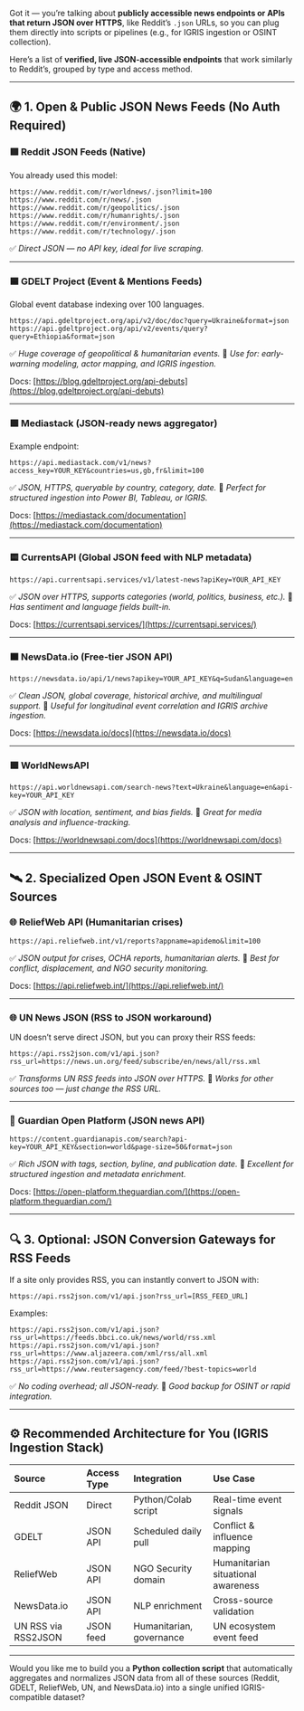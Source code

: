 Got it — you’re talking about **publicly accessible news endpoints or APIs that return JSON over HTTPS**, like Reddit’s `.json` URLs, so you can plug them directly into scripts or pipelines (e.g., for IGRIS ingestion or OSINT collection).

Here’s a list of **verified, live JSON-accessible endpoints** that work similarly to Reddit’s, grouped by type and access method.

---

## 🌍 **1. Open & Public JSON News Feeds (No Auth Required)**

### 🟥 **Reddit JSON Feeds (Native)**

You already used this model:

```
https://www.reddit.com/r/worldnews/.json?limit=100
https://www.reddit.com/r/news/.json
https://www.reddit.com/r/geopolitics/.json
https://www.reddit.com/r/humanrights/.json
https://www.reddit.com/r/environment/.json
https://www.reddit.com/r/technology/.json
```

✅ *Direct JSON — no API key, ideal for live scraping.*

---

### 🟦 **GDELT Project (Event & Mentions Feeds)**

Global event database indexing over 100 languages.

```
https://api.gdeltproject.org/api/v2/doc/doc?query=Ukraine&format=json
https://api.gdeltproject.org/api/v2/events/query?query=Ethiopia&format=json
```

✅ *Huge coverage of geopolitical & humanitarian events.*
🧠 *Use for: early-warning modeling, actor mapping, and IGRIS ingestion.*

Docs: [https://blog.gdeltproject.org/api-debuts](https://blog.gdeltproject.org/api-debuts)

---

### 🟩 **Mediastack (JSON-ready news aggregator)**

Example endpoint:

```
https://api.mediastack.com/v1/news?access_key=YOUR_KEY&countries=us,gb,fr&limit=100
```

✅ *JSON, HTTPS, queryable by country, category, date.*
🧠 *Perfect for structured ingestion into Power BI, Tableau, or IGRIS.*

Docs: [https://mediastack.com/documentation](https://mediastack.com/documentation)

---

### 🟨 **CurrentsAPI (Global JSON feed with NLP metadata)**

```
https://api.currentsapi.services/v1/latest-news?apiKey=YOUR_API_KEY
```

✅ *JSON over HTTPS, supports categories (world, politics, business, etc.).*
🧠 *Has sentiment and language fields built-in.*

Docs: [https://currentsapi.services/](https://currentsapi.services/)

---

### 🟧 **NewsData.io (Free-tier JSON API)**

```
https://newsdata.io/api/1/news?apikey=YOUR_API_KEY&q=Sudan&language=en
```

✅ *Clean JSON, global coverage, historical archive, and multilingual support.*
🧠 *Useful for longitudinal event correlation and IGRIS archive ingestion.*

Docs: [https://newsdata.io/docs](https://newsdata.io/docs)

---

### 🟪 **WorldNewsAPI**

```
https://api.worldnewsapi.com/search-news?text=Ukraine&language=en&api-key=YOUR_API_KEY
```

✅ *JSON with location, sentiment, and bias fields.*
🧠 *Great for media analysis and influence-tracking.*

Docs: [https://worldnewsapi.com/docs](https://worldnewsapi.com/docs)

---

## 🛰 **2. Specialized Open JSON Event & OSINT Sources**

### 🌐 **ReliefWeb API (Humanitarian crises)**

```
https://api.reliefweb.int/v1/reports?appname=apidemo&limit=100
```

✅ *JSON output for crises, OCHA reports, humanitarian alerts.*
🧠 *Best for conflict, displacement, and NGO security monitoring.*

Docs: [https://api.reliefweb.int/](https://api.reliefweb.int/)

---

### 🌐 **UN News JSON (RSS to JSON workaround)**

UN doesn’t serve direct JSON, but you can proxy their RSS feeds:

```
https://api.rss2json.com/v1/api.json?rss_url=https://news.un.org/feed/subscribe/en/news/all/rss.xml
```

✅ *Transforms UN RSS feeds into JSON over HTTPS.*
🧠 *Works for other sources too — just change the RSS URL.*

---

### 🔐 **Guardian Open Platform (JSON news API)**

```
https://content.guardianapis.com/search?api-key=YOUR_API_KEY&section=world&page-size=50&format=json
```

✅ *Rich JSON with tags, section, byline, and publication date.*
🧠 *Excellent for structured ingestion and metadata enrichment.*

Docs: [https://open-platform.theguardian.com/](https://open-platform.theguardian.com/)

---

## 🔍 **3. Optional: JSON Conversion Gateways for RSS Feeds**

If a site only provides RSS, you can instantly convert to JSON with:

```
https://api.rss2json.com/v1/api.json?rss_url=[RSS_FEED_URL]
```

Examples:

```
https://api.rss2json.com/v1/api.json?rss_url=https://feeds.bbci.co.uk/news/world/rss.xml
https://api.rss2json.com/v1/api.json?rss_url=https://www.aljazeera.com/xml/rss/all.xml
https://api.rss2json.com/v1/api.json?rss_url=https://www.reutersagency.com/feed/?best-topics=world
```

✅ *No coding overhead; all JSON-ready.*
🧠 *Good backup for OSINT or rapid integration.*

---

## ⚙️ **Recommended Architecture for You (IGRIS Ingestion Stack)**

| Source              | Access Type | Integration              | Use Case                           |
| :------------------ | :---------- | :----------------------- | :--------------------------------- |
| Reddit JSON         | Direct      | Python/Colab script      | Real-time event signals            |
| GDELT               | JSON API    | Scheduled daily pull     | Conflict & influence mapping       |
| ReliefWeb           | JSON API    | NGO Security domain      | Humanitarian situational awareness |
| NewsData.io         | JSON API    | NLP enrichment           | Cross-source validation            |
| UN RSS via RSS2JSON | JSON feed   | Humanitarian, governance | UN ecosystem event feed            |

---

Would you like me to build you a **Python collection script** that automatically aggregates and normalizes JSON data from all of these sources (Reddit, GDELT, ReliefWeb, UN, and NewsData.io) into a single unified IGRIS-compatible dataset?
